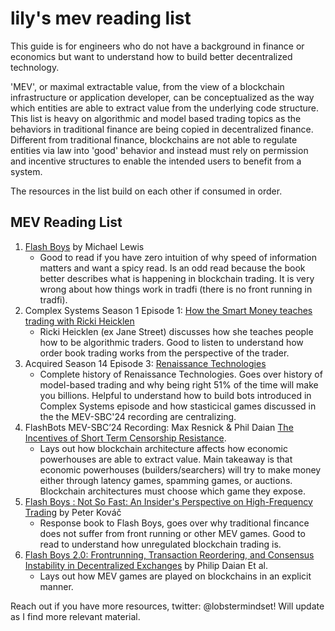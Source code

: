 # lily's mev reading list
This guide is for engineers who do not have a background in finance or economics but want to understand how to build better decentralized technology. 

'MEV', or maximal extractable value, from the view of a blockchain infrastructure or application developer, can be conceptualized as the way which entities are able to extract value from the underlying code structure. This list is heavy on algorithmic and model based trading topics as the behaviors in traditional finance are being copied in decentralized finance. Different from traditional finance, blockchains are not able to regulate entities via law into 'good' behavior and instead must rely on permission and incentive structures to enable the intended users to benefit from a system.

The resources in the list build on each other if consumed in order.

## MEV Reading List
1. [Flash Boys](https://en.wikipedia.org/wiki/Flash_Boys) by Michael Lewis
   - Good to read if you have zero intuition of why speed of information matters and want a spicy read. Is an odd read because the book better describes what is happening in blockchain trading. It is very wrong about how things work in tradfi (there is no front running in tradfi).
2. Complex Systems Season 1 Episode 1: [How the Smart Money teaches trading with Ricki Heicklen](https://www.complexsystemspodcast.com/episodes/teaching-trading-ricki-heicklen/)
   - Ricki Heicklen (ex Jane Street) discusses how she teaches people how to be algorithmic traders. Good to listen to understand how order book trading works from the perspective of the trader.
3. Acquired Season 14 Episode 3: [Renaissance Technologies](https://www.acquired.fm/episodes/renaissance-technologies)
   - Complete history of Renaissance Technologies. Goes over history of model-based trading and why being right 51% of the time will make you billions. Helpful to understand how to build bots introduced in Complex Systems episode and how stasticical games discussed in the the MEV-SBC'24 recording are centralizing. 
4. FlashBots MEV-SBC’24 Recording: Max Resnick & Phil Daian [The Incentives of Short Term Censorship Resistance](https://www.youtube.com/watch?v=SBOGdofF4u8).
   - Lays out how blockchain architecture affects how economic powerhouses are able to extract value. Main takeaway is that economic powerhouses (builders/searchers) will try to make money either through latency games, spamming games, or auctions. Blockchain architectures must choose which game they expose. 
5. [Flash Boys : Not So Fast: An Insider's Perspective on High-Frequency Trading](https://g.co/kgs/8LR9aQj) by Peter Kováč
   - Response book to Flash Boys, goes over why traditional fincance does not suffer from front running or other MEV games. Good to read to understand how unregulated blockchain trading is.
6. [Flash Boys 2.0: Frontrunning, Transaction Reordering, and Consensus Instability in Decentralized Exchanges](https://arxiv.org/abs/1904.05234) by Philip Daian Et al.
   - Lays out how MEV games are played on blockchains in an explicit manner.

Reach out if you have more resources, twitter: @lobstermindset! Will update as I find more relevant material. 
  
   
